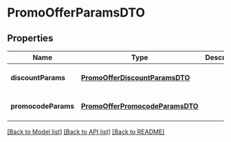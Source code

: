 # PromoOfferParamsDTO

## Properties
Name | Type | Description | Notes
------------ | ------------- | ------------- | -------------
**discountParams** | [**PromoOfferDiscountParamsDTO**](PromoOfferDiscountParamsDTO.md) |  | [optional] [default to null]
**promocodeParams** | [**PromoOfferPromocodeParamsDTO**](PromoOfferPromocodeParamsDTO.md) |  | [optional] [default to null]

[[Back to Model list]](../README.md#documentation-for-models) [[Back to API list]](../README.md#documentation-for-api-endpoints) [[Back to README]](../README.md)



